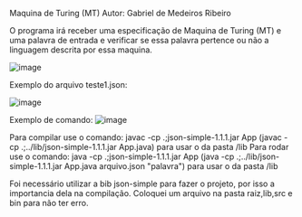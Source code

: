 Maquina de Turing (MT)
Autor: Gabriel de Medeiros Ribeiro

O programa irá receber uma especificação de Maquina de Turing (MT) e uma palavra de entrada e verificar se essa palavra pertence ou não a linguagem descrita por essa maquina.

![image](https://user-images.githubusercontent.com/60329288/207125392-574a903e-7f60-4e11-8b8d-dbd737f2d17f.png)

Exemplo do arquivo teste1.json:

![image](https://user-images.githubusercontent.com/60329288/206822253-1d6cfd2f-01c6-4e33-bb2b-c1c04920b61b.png)

Exemplo de comando:
![image](https://user-images.githubusercontent.com/60329288/207125615-07c81173-29ba-4b33-98b2-e286371400e0.png)

Para compilar use o comando: javac -cp .;json-simple-1.1.1.jar App (javac -cp .;../lib/json-simple-1.1.1.jar App.java) para usar o da pasta /lib
Para rodar use o comando: java -cp .;json-simple-1.1.1.jar App     (java -cp .;../lib/json-simple-1.1.1.jar App.java arquivo.json "palavra") para usar o da pasta /lib

Foi necessário utilizar a bib json-simple para fazer o projeto, por isso a importancia dela na compilação. Coloquei um arquivo na pasta raiz,lib,src e bin para não ter erro.

